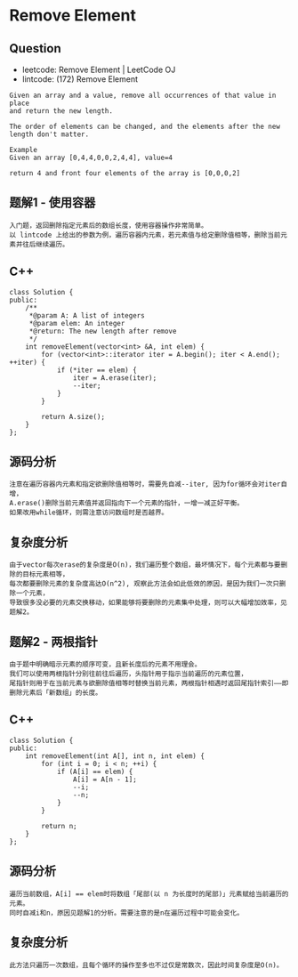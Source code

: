 # Remove Element

## Question

- leetcode: Remove Element | LeetCode OJ
- lintcode: (172) Remove Element

```
Given an array and a value, remove all occurrences of that value in place 
and return the new length.

The order of elements can be changed, and the elements after the new length don't matter.

Example
Given an array [0,4,4,0,0,2,4,4], value=4

return 4 and front four elements of the array is [0,0,0,2]
```

## 题解1 - 使用容器
    
    入门题，返回删除指定元素后的数组长度，使用容器操作非常简单。
    以 lintcode 上给出的参数为例，遍历容器内元素，若元素值与给定删除值相等，删除当前元素并往后继续遍历。

## C++

    class Solution {
    public:
        /**
         *@param A: A list of integers
         *@param elem: An integer
         *@return: The new length after remove
         */
        int removeElement(vector<int> &A, int elem) {
            for (vector<int>::iterator iter = A.begin(); iter < A.end(); ++iter) {
                if (*iter == elem) {
                    iter = A.erase(iter);
                    --iter;
                }
            }
    
            return A.size();
        }
    };
    
    
## 源码分析

    注意在遍历容器内元素和指定欲删除值相等时，需要先自减--iter, 因为for循环会对iter自增，
    A.erase()删除当前元素值并返回指向下一个元素的指针，一增一减正好平衡。
    如果改用while循环，则需注意访问数组时是否越界。
    
## 复杂度分析

    由于vector每次erase的复杂度是O(n)，我们遍历整个数组，最坏情况下，每个元素都与要删除的目标元素相等，
    每次都要删除元素的复杂度高达O(n^2), 观察此方法会如此低效的原因，是因为我们一次只删除一个元素，
    导致很多没必要的元素交换移动，如果能够将要删除的元素集中处理，则可以大幅增加效率，见题解2。


## 题解2 - 两根指针

    由于题中明确暗示元素的顺序可变，且新长度后的元素不用理会。
    我们可以使用两根指针分别往前往后遍历，头指针用于指示当前遍历的元素位置，
    尾指针则用于在当前元素与欲删除值相等时替换当前元素，两根指针相遇时返回尾指针索引——即删除元素后「新数组」的长度。
    
    
## C++

    class Solution {
    public:
        int removeElement(int A[], int n, int elem) {
            for (int i = 0; i < n; ++i) {
                if (A[i] == elem) {
                    A[i] = A[n - 1];
                    --i;
                    --n;
                }
            }
    
            return n;
        }
    };
    
## 源码分析

    遍历当前数组，A[i] == elem时将数组「尾部(以 n 为长度时的尾部)」元素赋给当前遍历的元素。
    同时自减i和n，原因见题解1的分析。需要注意的是n在遍历过程中可能会变化。
    
## 复杂度分析

    此方法只遍历一次数组，且每个循环的操作至多也不过仅是常数次，因此时间复杂度是O(n)。